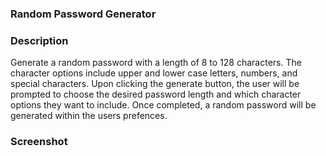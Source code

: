 ### Random Password Generator

### Description
Generate a random password with a length of 8 to 128 characters. The character options include upper and lower case letters, numbers, and special characters. Upon clicking the generate button, the user will be prompted to choose the desired password length and which character options they want to include. Once completed, a random password will be generated within the users prefences.

### Screenshot

